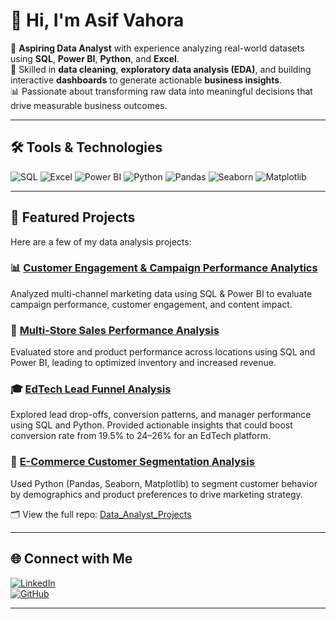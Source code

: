 # 👋 Hi, I'm Asif Vahora

🎯 **Aspiring Data Analyst** with experience analyzing real-world datasets using **SQL**, **Power BI**, **Python**, and **Excel**.  
🧹 Skilled in **data cleaning**, **exploratory data analysis (EDA)**, and building interactive **dashboards** to generate actionable **business insights**.  
📊 Passionate about transforming raw data into meaningful decisions that drive measurable business outcomes.

---

## 🛠️ Tools & Technologies

![SQL](https://img.shields.io/badge/SQL-336791?style=flat&logo=postgresql&logoColor=white)
![Excel](https://img.shields.io/badge/Excel-217346?style=flat&logo=microsoft-excel&logoColor=white)
![Power BI](https://img.shields.io/badge/Power%20BI-F2C811?style=flat&logo=powerbi&logoColor=black)
![Python](https://img.shields.io/badge/Python-3776AB?style=flat&logo=python&logoColor=white)
![Pandas](https://img.shields.io/badge/Pandas-150458?style=flat&logo=pandas&logoColor=white)
![Seaborn](https://img.shields.io/badge/Seaborn-9A1EAE?style=flat&logo=seaborn&logoColor=white)
![Matplotlib](https://img.shields.io/badge/Matplotlib-11557C?style=flat&logo=matplotlib&logoColor=white)

---

## 📂 Featured Projects

Here are a few of my data analysis projects:

### 📊 [Customer Engagement & Campaign Performance Analytics](https://github.com/av3011/Data_Analyst_Projects/tree/main/Customer_Engagement_Campaign_Performance_Analytics)
Analyzed multi-channel marketing data using SQL & Power BI to evaluate campaign performance, customer engagement, and content impact.

### 🧸 [Multi-Store Sales Performance Analysis](https://github.com/av3011/Data_Analyst_Projects/tree/main/Multi_Store_Sales_Analysis)
Evaluated store and product performance across locations using SQL and Power BI, leading to optimized inventory and increased revenue.

### 🎓 [EdTech Lead Funnel Analysis](https://github.com/av3011/Data_Analyst_Projects/tree/main/EdTech_Lead_Analysis)  
Explored lead drop-offs, conversion patterns, and manager performance using SQL and Python. Provided actionable insights that could boost conversion rate from 19.5% to 24–26% for an EdTech platform.

### 🛒 [E-Commerce Customer Segmentation Analysis](https://github.com/av3011/Data_Analyst_Projects/tree/main/E-Commerce_Customer_Segmentation_Analysis)
Used Python (Pandas, Seaborn, Matplotlib) to segment customer behavior by demographics and product preferences to drive marketing strategy.

🗂 View the full repo: [Data_Analyst_Projects](https://github.com/av3011/Data_Analyst_Projects)

---

## 🌐 Connect with Me

[![LinkedIn](https://img.shields.io/badge/LinkedIn-Asif%20Vahora-blue?style=flat&logo=linkedin)](https://www.linkedin.com/in/asif-vahora-4bb224241)  
[![GitHub](https://img.shields.io/badge/GitHub-av3011-333?style=flat&logo=github)](https://github.com/av3011)

---


